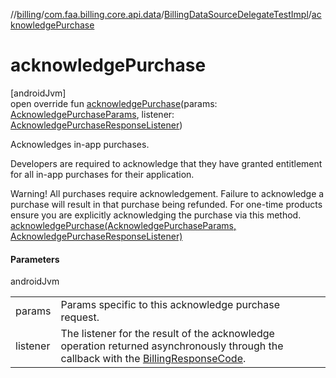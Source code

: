 //[billing](../../../index.md)/[com.faa.billing.core.api.data](../index.md)/[BillingDataSourceDelegateTestImpl](index.md)/[acknowledgePurchase](acknowledge-purchase.md)

# acknowledgePurchase

[androidJvm]\
open override fun [acknowledgePurchase](acknowledge-purchase.md)(params: [AcknowledgePurchaseParams](../../com.faa.billing.core.api/-acknowledge-purchase-params/index.md), listener: [AcknowledgePurchaseResponseListener](../../com.faa.billing.core.api/-acknowledge-purchase-response-listener/index.md))

Acknowledges in-app purchases.

Developers are required to acknowledge that they have granted entitlement for all in-app purchases for their application.

Warning! All purchases require acknowledgement. Failure to acknowledge a purchase will result in that purchase being refunded. For one-time products ensure you are explicitly acknowledging the purchase via this method. [acknowledgePurchase(AcknowledgePurchaseParams, AcknowledgePurchaseResponseListener)](acknowledge-purchase.md)

#### Parameters

androidJvm

| | |
|---|---|
| params | Params specific to this acknowledge purchase request. |
| listener | The listener for the result of the acknowledge operation returned asynchronously through the callback with the [BillingResponseCode](../../com.faa.billing.core.api/-billing-response-code/index.md). |
